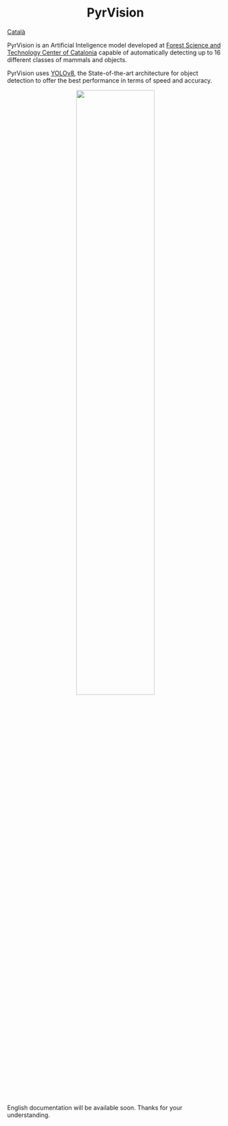 # <div align="center">PyrVision</div>


[Català](http://github.com/ArnauCampanera/PyrVision/README.md)


PyrVision is an Artificial Inteligence model developed at [Forest Science and Technology Center of Catalonia](https://www.ctfc.cat/en/) capable of automatically detecting up to 16 different classes of mammals and objects.

PyrVision uses [YOLOv8](https://github.com/ultralytics/ultralytics/), the State-of-the-art architecture for object detection to offer the best performance in terms of speed and accuracy.

<div align="center">
  <img width="60%" src="https://github.com/ArnauCampanera/PyrVision/assets/159940202/bf3dd13b-a849-41c6-86c3-a59f3d8a8c64)">

</div>


English documentation will be available soon. Thanks for your understanding.

